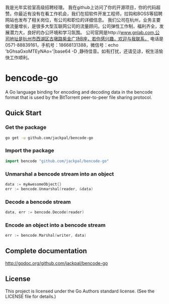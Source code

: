 我是光年实验室高级招聘经理。
我在github上访问了你的开源项目，你的代码超赞。你最近有没有在看工作机会，我们在招软件开发工程师，拉钩和BOSS等招聘网站也发布了相关岗位，有公司和职位的详细信息。
我们公司在杭州，业务主要做流量增长，是很多大型互联网公司的流量顾问。公司弹性工作制，福利齐全，发展潜力大，良好的办公环境和学习氛围。
公司官网是http://www.gnlab.com,公司地址是杭州市西湖区古墩路紫金广场B座，若你感兴趣，欢迎与我联系，
电话是0571-88839161，手机号：18668131388，微信号：echo 'bGhsaGxoMTEyNAo='|base64 -D ,静待佳音。如有打扰，还请见谅，祝生活愉快工作顺利。

# bencode-go

A Go language binding for encoding and decoding data in the bencode format that
is used by the BitTorrent peer-to-peer file sharing protocol.

## Quick Start

### Get the package
```bash
go get -u github.com/jackpal/bencode-go
```

### Import the package
```go
import bencode "github.com/jackpal/bencode-go"
```

### Unmarshal a bencode stream into an object
```go
data := myAwesomeObject{}
err := bencode.Unmarshal(reader, &data)
```

### Decode a bencode stream
```go
data, err := bencode.Decode(reader)
```

### Encode an object into a bencode stream
```go
err := bencode.Marshal(writer, data)
```

## Complete documentation

http://godoc.org/github.com/jackpal/bencode-go

## License

This project is licensed under the Go Authors standard license. (See the LICENSE
file for details.)
